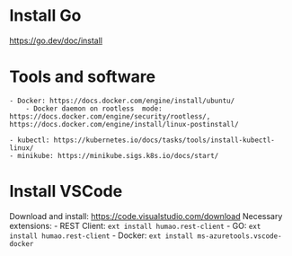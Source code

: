 # Install Go

https://go.dev/doc/install

# Tools and software
    - Docker: https://docs.docker.com/engine/install/ubuntu/
        - Docker daemon on rootless  mode: https://docs.docker.com/engine/security/rootless/, https://docs.docker.com/engine/install/linux-postinstall/

    - kubectl: https://kubernetes.io/docs/tasks/tools/install-kubectl-linux/
    - minikube: https://minikube.sigs.k8s.io/docs/start/

# Install VSCode

Download and install: https://code.visualstudio.com/download
Necessary extensions: 
    - REST Client: `ext install humao.rest-client`
    - GO: `ext install humao.rest-client`
    - Docker: `ext install ms-azuretools.vscode-docker`
    
